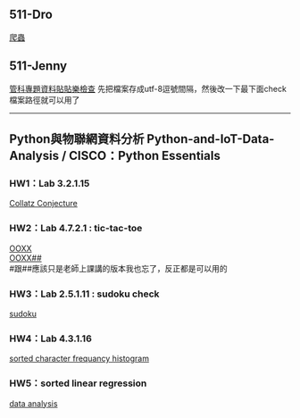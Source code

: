 ## 511-Dro
[爬蟲](https://github.com/WHY210/Python-Stuff/blob/main/DRO%E7%88%AC%E8%9F%B2.py)

## 511-Jenny  
[管科專題資料貼貼樂檢查](https://github.com/WHY210/Python-Stuff/blob/main/Jenny_%E7%AE%A1%E7%A7%91%E5%B0%88%E9%A1%8C%E8%B3%87%E6%96%99%E8%B2%BC%E8%B2%BC%E6%A8%82%E6%AA%A2%E6%9F%A5.py)
 先把檔案存成utf-8逗號間隔，然後改一下最下面check檔案路徑就可以用了

---

## Python與物聯網資料分析 Python-and-IoT-Data-Analysis / CISCO：Python Essentials 

### HW1：Lab 3.2.1.15
[Collatz Conjecture](https://github.com/WHY210/Python-Stuff/blob/main/Collatz%20Conjecture.py) 

### HW2：Lab 4.7.2.1 : tic-tac-toe
[OOXX](https://github.com/WHY210/Python-Stuff/blob/main/OOXX.py)  
[OOXX##](https://github.com/WHY210/Python-Stuff/blob/main/OOXX%23%23.py)  
#跟##應該只是老師上課講的版本我也忘了，反正都是可以用的

### HW3：Lab 2.5.1.11 : sudoku check 
[sudoku](https://github.com/WHY210/Python-Stuff/blob/main/Sudoku.py)

### HW4：Lab 4.3.1.16 
[sorted character frequancy histogram](https://github.com/WHY210/Python-Stuff/blob/main/Sorted%20character%20frequancy%20histogram.py) 

### HW5：sorted linear regression 
[data analysis](https://github.com/WHY210/Python-Stuff/blob/main/data%20analysis.py)
